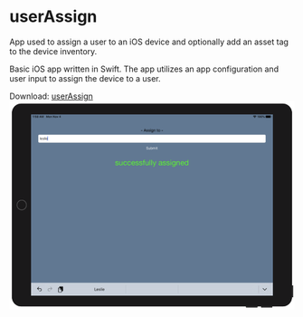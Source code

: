 # userAssign
App used to assign a user to an iOS device and optionally add an asset tag to the device inventory.

Basic iOS app written in Swift.  The app utilizes an app configuration and user input to assign the device to a user.

Download: [userAssign](https://github.com/BIG-RAT/userAssign/releases/download/current/userAssign.ipa)
<img src="https://github.com/BIG-RAT/userAssign/blob/master/images/userAssign.png" alt="userAssign" />
